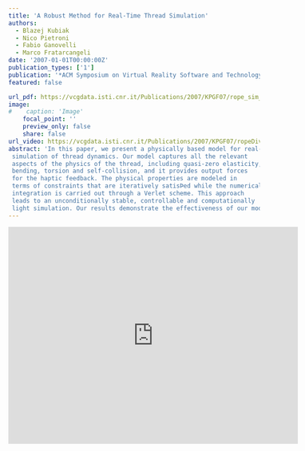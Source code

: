 ```yaml
---
title: 'A Robust Method for Real-Time Thread Simulation'
authors:
  - Blazej Kubiak
  - Nico Pietroni
  - Fabio Ganovelli
  - Marco Fratarcangeli
date: '2007-01-01T00:00:00Z'
publication_types: ['1']
publication: '*ACM Symposium on Virtual Reality Software and Technology*'
featured: false

url_pdf: https://vcgdata.isti.cnr.it/Publications/2007/KPGF07/rope_sim_final.pdf
image:
#    caption: 'Image'
    focal_point: ''
    preview_only: false
    share: false
url_video: https://vcgdata.isti.cnr.it/Publications/2007/KPGF07/ropeDivX.avi
abstract: 'In this paper, we present a physically based model for real-time 
 simulation of thread dynamics. Our model captures all the relevant 
 aspects of the physics of the thread, including quasi-zero elasticity, 
 bending, torsion and self-collision, and it provides output forces 
 for the haptic feedback. The physical properties are modeled in 
 terms of constraints that are iteratively satisÞed while the numerical 
 integration is carried out through a Verlet scheme. This approach 
 leads to an unconditionally stable, controllable and computationally 
 light simulation. Our results demonstrate the effectiveness of our model, showing the interaction of the thread with other objects in real time and the creation of complex knots.'
---
```

<iframe width="580" height="435" src="http://www.youtube.com/v/l3hjOIC84HM&hl=en_US&fs=1&" frameborder="0" frameborder="0" allowfullscreen>

